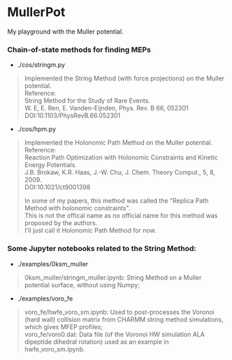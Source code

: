 # MullerPot
My playground with the Muller potential.

### Chain-of-state methods for finding MEPs

- ./cos/stringm.py
> Implemented the String Method (with force projections) on the Muller potential.  
> Reference:  
>   String Method for the Study of Rare Events.  
>   W. E, E. Ren, E. Vanden-Eijnden, Phys. Rev. B 66, 052301  
>   DOI:10.1103/PhysRevB.66.052301  

- ./cos/hpm.py
> Implemented the Holonomic Path Method on the Muller potential.  
> Reference:  
>   Reaction Path Optimization with Holonomic Constraints and Kinetic Energy Potentials.  
>   J.B. Brokaw, K.R. Haas, J.-W. Chu, J. Chem. Theory Comput., 5, 8, 2009.  
>   DOI:10.1021/ct9001398  
> 
> In some of my papers, this method was called the "Replica Path Method with holonomic constraints".  
> This is not the offical name as no official name for this method was proposed by the authors.  
> I'll just call it Holonomic Path Method for now.  

### Some Jupyter notebooks related to the String Method:
- ./examples/0ksm_muller  
> 0ksm_muller/stringm_muller.ipynb:  String Method on a Muller potential surface, without using Numpy;  
- ./examples/voro_fe  
> voro_fe/hwfe_voro_sm.ipynb:  Used to post-processes the Voronoi (hard wall) collision matrix from CHARMM string method simulations, which gives MFEP profiles;  
> voro_fe/voro0.dat:  Data file (of the Voronoi HW simulation ALA dipeptide dihedral rotation) used as an example in hwfe_voro_sm.ipynb.  

